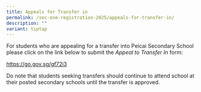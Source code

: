 ```yaml
---
title: Appeals for Transfer in
permalink: /sec-one-registration-2025/appeals-for-transfer-in/
description: ""
variant: tiptap
---
```

<p>For students who are appealing for a transfer into Peicai Secondary School
please click on the link below to submit the <em>Appeal to Transfer In</em> form:</p>
<p><a href="https://go.gov.sg/gf72i3" rel="noopener noreferrer nofollow" target="_blank">https://go.gov.sg/gf72i3</a>
</p>
<p>Do note that students seeking transfers should continue to attend school
at their posted secondary schools until the transfer is approved.</p>
<p>&nbsp;</p>